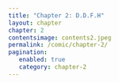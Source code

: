 ```yaml
---
title: "Chapter 2: D.D.F.H"
layout: chapter
chapter: 2
contentsimage: contents2.jpeg
permalink: /comic/chapter-2/
pagination:
   enabled: true
   category: chapter-2
---
```

